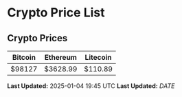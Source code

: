 # Crypto Price List

## Crypto Prices
| Bitcoin | Ethereum | Litecoin |
| ------- | -------- | -------- |
| $98127 | $3628.99 | $110.89 |
**Last Updated:** 2025-01-04 19:45 UTC
**Last Updated:** $DATE$
